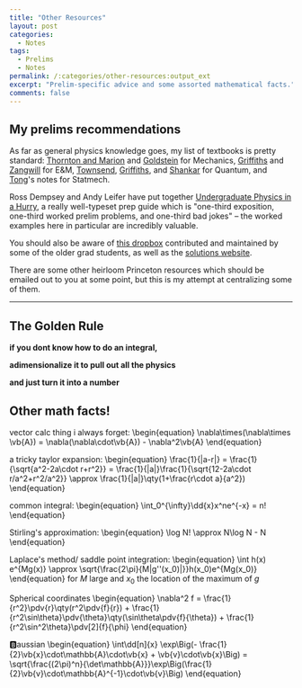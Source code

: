 ```yaml
---
title: "Other Resources"
layout: post
categories:
  - Notes
tags:
  - Prelims
  - Notes
permalink: /:categories/other-resources:output_ext
excerpt: "Prelim-specific advice and some assorted mathematical facts."
comments: false
---
```


## My prelims recommendations
As far as general physics knowledge goes, my list of textbooks is pretty standard: <u>Thornton and Marion</u> and <u>Goldstein</u> for Mechanics, <u>Griffiths</u> and <u>Zangwill</u> for E&amp;M, <u>Townsend</u>, <u>Griffiths</u>, and <u>Shankar</u> for Quantum, and <u>Tong</u>'s notes for Statmech.

Ross Dempsey and Andy Leifer have put together <a href='https://srossd.com/assets/pdf/Undergraduate_Physics_in_a_Hurry.pdf'>Undergraduate Physics in a Hurry</a>, a really well-typeset prep guide which is "one-third exposition, one-third worked prelim problems, and one-third bad jokes" &ndash; the worked examples here in particular are incredibly valuable.

You should also be aware of <a href='https://www.dropbox.com/sh/peexovnmj1qg25l/AACMUMTgU717B4mOF_T6vv7Aa?dl=0'>this dropbox</a> contributed and maintained by some of the older grad students, as well as the <a href='http://princetonprelims.wikidot.com/'>solutions website</a>.

There are some other heirloom Princeton resources which should be emailed out to you at some point, but this is my attempt at centralizing some of them.

---

## The Golden Rule
<div class='message'><b>if you dont know how to do an integral, 

adimensionalize it to pull out all the physics 

and just turn it into a number</b></div>
## Other math facts!
vector calc thing i always forget:
\begin{equation}
	\nabla\times(\nabla\times \vb{A}) = \nabla(\nabla\cdot\vb{A}) - \nabla^2\vb{A}
\end{equation}

a tricky taylor expansion:
\begin{equation}
	\frac{1}{|a-r|} = \frac{1}{\sqrt{a^2-2a\cdot r+r^2}} = \frac{1}{|a|}\frac{1}{\sqrt{12-2a\cdot r/a^2+r^2/a^2}} \approx \frac{1}{|a|}\qty(1+\frac{r\cdot a}{a^2})
\end{equation}

common integral:
\begin{equation}
	\int_0^{\infty}\dd{x}x^ne^{-x} = n!
\end{equation}

Stirling's approximation:
\begin{equation}
	\log N! \approx N\log N - N
\end{equation}

Laplace's method/ saddle point integration:
\begin{equation}
	\int h(x) e^{Mg(x)} \approx \sqrt{\frac{2\pi}{M|g''(x_0)|}}h(x_0)e^{Mg(x_0)}
\end{equation}
for $M$ large and $x_0$ the location of the maximum of $g$

Spherical coordinates
\begin{equation}
	\nabla^2 f = \frac{1}{r^2}\pdv{r}\qty(r^2\pdv{f}{r}) + \frac{1}{r^2\sin\theta}\pdv{\theta}\qty(\sin\theta\pdv{f}{\theta}) + \frac{1}{r^2\sin^2\theta}\pdv[2]{f}{\phi}
\end{equation}

&#127345;aussian
\begin{equation}
	\int\dd[n]{x} \exp\Big(- \frac{1}{2}\vb{x}\cdot\mathbb{A}\cdot\vb{x} + \vb{v}\cdot\vb{x}\Big) = \sqrt{\frac{(2\pi)^n}{\det\mathbb{A}}}\exp\Big(\frac{1}{2}\vb{v}\cdot\mathbb{A}^{-1}\cdot\vb{v}\Big)
\end{equation}
